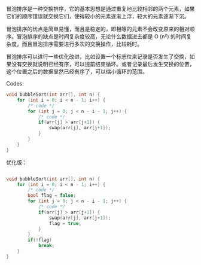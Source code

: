 冒泡排序是一种交换排序，它的基本思想是通过重复地比较相邻的两个元素，如果它们的顺序错误就交换它们，使得较小的元素逐渐上浮，较大的元素逐渐下沉。

冒泡排序的优点是简单易懂，而且是稳定的，即相等的元素不会改变原来的相对顺序。冒泡排序的缺点是时间复杂度较高，无论什么数据进去都是 O (n²) 的时间复杂度。而且冒泡排序需要进行多次的交换操作，比较耗时。

冒泡排序可以进行一些优化改进，比如设置一个标志位来记录是否发生了交换，如果没有交换就说明已经有序，可以提前结束循环。或者记录最后发生交换的位置，这个位置之后的数据显然已经有序了，可以缩小循环的范围。

Codes:

```cpp
void bubbleSort(int arr[], int n) {
    for (int i = 0; i < n - 1; i++) {
        /* code */
        for (int j = 0; j < n - i - 1; j++) {
            /* code */
            if(arr[j] > arr[j+1]) {
                swap(arr[j], arr[j+1]);
            }
        }
    }
}
```
优化版：

```cpp

void bubbleSort(int arr[], int n) {
    for (int i = 0; i < n - 1; i++) {
        /* code */
        bool flag = false;
        for (int j = 0; j < n - i - 1; j++) {
            /* code */
            if(arr[j] > arr[j+1]) {
                swap(arr[j], arr[j+1]);
                flag = true;
            }
        }
        if(!flag)
            break;
    }
}
```

